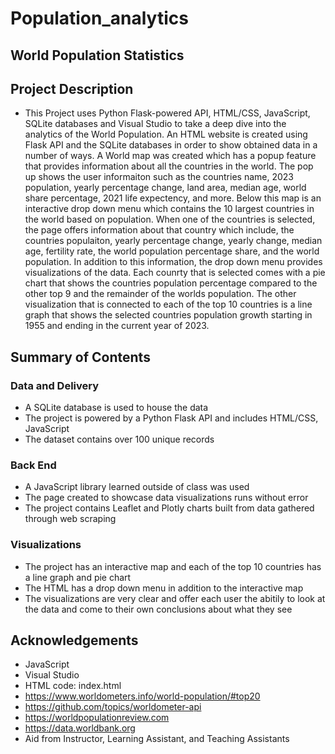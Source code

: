 # Population_analytics

## World Population Statistics

## Project Description
 - This Project uses Python Flask-powered API, HTML/CSS, JavaScript, SQLite databases and Visual Studio to take a deep dive into the analytics of the World Population. An HTML website is created using Flask API and the SQLite databases in order to show obtained data in a number of ways. A World map was created which has a popup feature that provides information about all the countries in the world. The pop up shows the user informaiton such as the countries name, 2023 population, yearly percentage change, land area, median age, world share percentage, 2021 life expectency, and more. Below this map is an interactive drop down menu which contains the 10 largest countries in the world based on population. When one of the countries is selected, the page offers information about that country which include, the countries populaiton, yearly percentage change, yearly change, median age, fertility rate, the world population percentage share, and the world population. In addition to this information, the drop down menu provides visualizations of the data. Each counrty that is selected comes with a pie chart that shows the countries population percentage compared to the other top 9 and the remainder of the worlds population. The other visualization that is connected to each of the top 10 countries is a line graph that shows the selected countries population growth starting in 1955 and ending in the current year of 2023.
## Summary of Contents
### Data and Delivery
 - A SQLite database is used to house the data
 - The project is powered by a Python Flask API and includes HTML/CSS, JavaScript
 - The dataset contains over 100 unique records
 ### Back End
 - A JavaScript library learned outside of class was used
 - The page created to showcase data visualizations runs without error
 - The project contains Leaflet and Plotly charts built from data gathered through web scraping
### Visualizations
 - The project has an interactive map and each of the top 10 countries has a line graph and pie chart 
 - The HTML has a drop down menu in addition to the interactive map
 - The visualizations are very clear and offer each user the abitily to look at the data and come to their own conclusions about what they see
## Acknowledgements
 - JavaScript
 - Visual Studio
 - HTML code: index.html
 - https://www.worldometers.info/world-population/#top20
 - https://github.com/topics/worldometer-api
 - https://worldpopulationreview.com
 - https://data.worldbank.org
 - Aid from Instructor, Learning Assistant, and Teaching Assistants 
